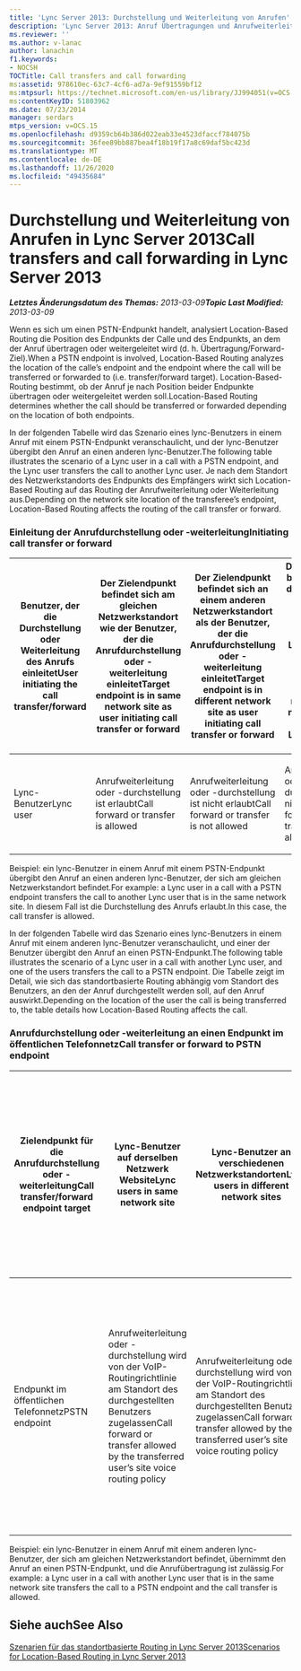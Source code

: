 ```yaml
---
title: 'Lync Server 2013: Durchstellung und Weiterleitung von Anrufen'
description: 'Lync Server 2013: Anruf Übertragungen und Anrufweiterleitung.'
ms.reviewer: ''
ms.author: v-lanac
author: lanachin
f1.keywords:
- NOCSH
TOCTitle: Call transfers and call forwarding
ms:assetid: 978610ec-63c7-4cf6-ad7a-9ef91559bf12
ms:mtpsurl: https://technet.microsoft.com/en-us/library/JJ994051(v=OCS.15)
ms:contentKeyID: 51803962
ms.date: 07/23/2014
manager: serdars
mtps_version: v=OCS.15
ms.openlocfilehash: d9359cb64b386d022eab33e4523dfaccf784075b
ms.sourcegitcommit: 36fee89bb887bea4f18b19f17a8c69daf5bc423d
ms.translationtype: MT
ms.contentlocale: de-DE
ms.lasthandoff: 11/26/2020
ms.locfileid: "49435684"
---
```

# <a name="call-transfers-and-call-forwarding-in-lync-server-2013"></a><span data-ttu-id="02695-103">Durchstellung und Weiterleitung von Anrufen in Lync Server 2013</span><span class="sxs-lookup"><span data-stu-id="02695-103">Call transfers and call forwarding in Lync Server 2013</span></span>

<div data-xmlns="http://www.w3.org/1999/xhtml">

<div class="topic" data-xmlns="http://www.w3.org/1999/xhtml" data-msxsl="urn:schemas-microsoft-com:xslt" data-cs="https://msdn.microsoft.com/">

<div data-asp="https://msdn2.microsoft.com/asp">



</div>

<div id="mainSection">

<div id="mainBody"><span data-ttu-id="02695-104">

<span> </span></span><span class="sxs-lookup"><span data-stu-id="02695-104">

<span> </span></span></span>

<span data-ttu-id="02695-105">_**Letztes Änderungsdatum des Themas:** 2013-03-09_</span><span class="sxs-lookup"><span data-stu-id="02695-105">_**Topic Last Modified:** 2013-03-09_</span></span>

<span data-ttu-id="02695-106">Wenn es sich um einen PSTN-Endpunkt handelt, analysiert Location-Based Routing die Position des Endpunkts der Calle und des Endpunkts, an dem der Anruf übertragen oder weitergeleitet wird (d. h. Übertragung/Forward-Ziel).</span><span class="sxs-lookup"><span data-stu-id="02695-106">When a PSTN endpoint is involved, Location-Based Routing analyzes the location of the calle’s endpoint and the endpoint where the call will be transferred or forwarded to (i.e. transfer/forward target).</span></span> <span data-ttu-id="02695-107">Location-Based-Routing bestimmt, ob der Anruf je nach Position beider Endpunkte übertragen oder weitergeleitet werden soll.</span><span class="sxs-lookup"><span data-stu-id="02695-107">Location-Based Routing determines whether the call should be transferred or forwarded depending on the location of both endpoints.</span></span>

<span data-ttu-id="02695-108">In der folgenden Tabelle wird das Szenario eines lync-Benutzers in einem Anruf mit einem PSTN-Endpunkt veranschaulicht, und der lync-Benutzer übergibt den Anruf an einen anderen lync-Benutzer.</span><span class="sxs-lookup"><span data-stu-id="02695-108">The following table illustrates the scenario of a Lync user in a call with a PSTN endpoint, and the Lync user transfers the call to another Lync user.</span></span> <span data-ttu-id="02695-109">Je nach dem Standort des Netzwerkstandorts des Endpunkts des Empfängers wirkt sich Location-Based Routing auf das Routing der Anrufweiterleitung oder Weiterleitung aus.</span><span class="sxs-lookup"><span data-stu-id="02695-109">Depending on the network site location of the transferee’s endpoint, Location-Based Routing affects the routing of the call transfer or forward.</span></span>

### <a name="initiating-call-transfer-or-forward"></a><span data-ttu-id="02695-110">Einleitung der Anrufdurchstellung oder -weiterleitung</span><span class="sxs-lookup"><span data-stu-id="02695-110">Initiating call transfer or forward</span></span>

<table>
<colgroup>
<col style="width: 25%" />
<col style="width: 25%" />
<col style="width: 25%" />
<col style="width: 25%" />
</colgroup>
<thead>
<tr class="header">
<th><span data-ttu-id="02695-111">Benutzer, der die Durchstellung oder Weiterleitung des Anrufs einleitet</span><span class="sxs-lookup"><span data-stu-id="02695-111">User initiating the call transfer/forward</span></span></th>
<th><span data-ttu-id="02695-112">Der Zielendpunkt befindet sich am gleichen Netzwerkstandort wie der Benutzer, der die Anrufdurchstellung oder -weiterleitung einleitet</span><span class="sxs-lookup"><span data-stu-id="02695-112">Target endpoint is in same network site as user initiating call transfer or forward</span></span></th>
<th><span data-ttu-id="02695-113">Der Zielendpunkt befindet sich an einem anderen Netzwerkstandort als der Benutzer, der die Anrufdurchstellung oder -weiterleitung einleitet</span><span class="sxs-lookup"><span data-stu-id="02695-113">Target endpoint is in different network site as user initiating call transfer or forward</span></span></th>
<th><span data-ttu-id="02695-114">Der Zielendpunkt befindet sich auf der unbekannten Netzwerk Website oder-Netzwerk Website für Location-Based Routing nicht aktiviert</span><span class="sxs-lookup"><span data-stu-id="02695-114">Target endpoint is in unknown network site or network site not enabled for Location-Based Routing</span></span></th>
</tr>
</thead>
<tbody>
<tr class="odd">
<td><p><span data-ttu-id="02695-115">Lync-Benutzer</span><span class="sxs-lookup"><span data-stu-id="02695-115">Lync user</span></span></p></td>
<td><p><span data-ttu-id="02695-116">Anrufweiterleitung oder -durchstellung ist erlaubt</span><span class="sxs-lookup"><span data-stu-id="02695-116">Call forward or transfer is allowed</span></span></p></td>
<td><p><span data-ttu-id="02695-117">Anrufweiterleitung oder -durchstellung ist nicht erlaubt</span><span class="sxs-lookup"><span data-stu-id="02695-117">Call forward or transfer is not allowed</span></span></p></td>
<td><p><span data-ttu-id="02695-118">Anrufweiterleitung oder -durchstellung ist nicht erlaubt</span><span class="sxs-lookup"><span data-stu-id="02695-118">Call forward or transfer is not allowed</span></span></p></td>
</tr>
</tbody>
</table>

  

<span data-ttu-id="02695-119">Beispiel: ein lync-Benutzer in einem Anruf mit einem PSTN-Endpunkt übergibt den Anruf an einen anderen lync-Benutzer, der sich am gleichen Netzwerkstandort befindet.</span><span class="sxs-lookup"><span data-stu-id="02695-119">For example: a Lync user in a call with a PSTN endpoint transfers the call to another Lync user that is in the same network site.</span></span> <span data-ttu-id="02695-120">In diesem Fall ist die Durchstellung des Anrufs erlaubt.</span><span class="sxs-lookup"><span data-stu-id="02695-120">In this case, the call transfer is allowed.</span></span>

<span data-ttu-id="02695-121">In der folgenden Tabelle wird das Szenario eines lync-Benutzers in einem Anruf mit einem anderen lync-Benutzer veranschaulicht, und einer der Benutzer übergibt den Anruf an einen PSTN-Endpunkt.</span><span class="sxs-lookup"><span data-stu-id="02695-121">The following table illustrates the scenario of a Lync user in a call with another Lync user, and one of the users transfers the call to a PSTN endpoint.</span></span> <span data-ttu-id="02695-122">Die Tabelle zeigt im Detail, wie sich das standortbasierte Routing abhängig vom Standort des Benutzers, an den der Anruf durchgestellt werden soll, auf den Anruf auswirkt.</span><span class="sxs-lookup"><span data-stu-id="02695-122">Depending on the location of the user the call is being transferred to, the table details how Location-Based Routing affects the call.</span></span>

### <a name="call-transfer-or-forward-to-pstn-endpoint"></a><span data-ttu-id="02695-123">Anrufdurchstellung oder -weiterleitung an einen Endpunkt im öffentlichen Telefonnetz</span><span class="sxs-lookup"><span data-stu-id="02695-123">Call transfer or forward to PSTN endpoint</span></span>

<table>
<colgroup>
<col style="width: 25%" />
<col style="width: 25%" />
<col style="width: 25%" />
<col style="width: 25%" />
</colgroup>
<thead>
<tr class="header">
<th><span data-ttu-id="02695-124">Zielendpunkt für die Anrufdurchstellung oder -weiterleitung</span><span class="sxs-lookup"><span data-stu-id="02695-124">Call transfer/forward endpoint target</span></span></th>
<th><span data-ttu-id="02695-125">Lync-Benutzer auf derselben Netzwerk Website</span><span class="sxs-lookup"><span data-stu-id="02695-125">Lync users in same network site</span></span></th>
<th><span data-ttu-id="02695-126">Lync-Benutzer an verschiedenen Netzwerkstandorten</span><span class="sxs-lookup"><span data-stu-id="02695-126">Lync users in different network sites</span></span></th>
<th><span data-ttu-id="02695-127">Ein oder beide lync-Benutzer in einer unbekannten Netzwerk Website oder Netzwerk Website sind für Location-Based Routing nicht aktiviert</span><span class="sxs-lookup"><span data-stu-id="02695-127">One or both Lync users in unknown network site or network site not enabled for Location-Based Routing</span></span></th>
</tr>
</thead>
<tbody>
<tr class="odd">
<td><p><span data-ttu-id="02695-128">Endpunkt im öffentlichen Telefonnetz</span><span class="sxs-lookup"><span data-stu-id="02695-128">PSTN endpoint</span></span></p></td>
<td><p><span data-ttu-id="02695-129">Anrufweiterleitung oder -durchstellung wird von der VoIP-Routingrichtlinie am Standort des durchgestellten Benutzers zugelassen</span><span class="sxs-lookup"><span data-stu-id="02695-129">Call forward or transfer allowed by the transferred user’s site voice routing policy</span></span></p></td>
<td><p><span data-ttu-id="02695-130">Anrufweiterleitung oder -durchstellung wird von der VoIP-Routingrichtlinie am Standort des durchgestellten Benutzers zugelassen</span><span class="sxs-lookup"><span data-stu-id="02695-130">Call forward or transfer allowed by the transferred user’s site voice routing policy</span></span></p></td>
<td><p><span data-ttu-id="02695-131">Anrufweiterleitung oder -durchstellung wird von der VoIP-Richtlinie des durchgestellten Benutzers nur durch Trunks zugelassen, die nicht für standortbasiertes Routing aktiviert sind</span><span class="sxs-lookup"><span data-stu-id="02695-131">Call forward or transfer allowed by the transferred user’s voice policy only through trunks not enabled for Location-Based Routing</span></span></p></td>
</tr>
</tbody>
</table>

  
<span data-ttu-id="02695-132">Beispiel: ein lync-Benutzer in einem Anruf mit einem anderen lync-Benutzer, der sich am gleichen Netzwerkstandort befindet, übernimmt den Anruf an einen PSTN-Endpunkt, und die Anrufübertragung ist zulässig.</span><span class="sxs-lookup"><span data-stu-id="02695-132">For example: a Lync user in a call with another Lync user that is in the same network site transfers the call to a PSTN endpoint and the call transfer is allowed.</span></span>

<div>

## <a name="see-also"></a><span data-ttu-id="02695-133">Siehe auch</span><span class="sxs-lookup"><span data-stu-id="02695-133">See Also</span></span>


[<span data-ttu-id="02695-134">Szenarien für das standortbasierte Routing in Lync Server 2013</span><span class="sxs-lookup"><span data-stu-id="02695-134">Scenarios for Location-Based Routing in Lync Server 2013</span></span>](lync-server-2013-scenarios-for-location-based-routing.md)  
  

<span data-ttu-id="02695-135"></div>

</div>

<span> </span>

</div>

</div>

</span><span class="sxs-lookup"><span data-stu-id="02695-135"></div>

</div>

<span> </span>

</div>

</div>

</span></span></div>

